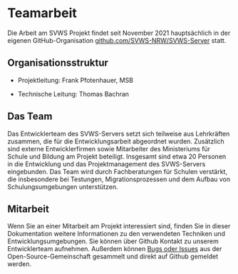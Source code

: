 # Teamarbeit 

Die Arbeit am SVWS Projekt findet seit November 2021 hauptsächlich in der eigenen GitHub-Organisation [github.com/SVWS-NRW/SVWS-Server](https://github.com/SVWS-NRW/SVWS-Server) statt. 

## Organisationsstruktur

+ Projektleitung: Frank Pfotenhauer, MSB  

+ Technische Leitung: Thomas Bachran  

## Das Team 

Das Entwicklerteam des SVWS-Servers setzt sich teilweise aus Lehrkräften zusammen, die für die Entwicklungsarbeit abgeordnet wurden.
Zusätzlich sind externe Entwicklerfirmen sowie Mitarbeiter des Ministeriums für Schule und Bildung am Projekt beteiligt. 
Insgesamt sind etwa 20 Personen in die Entwicklung und das Projektmanagement des SVWS-Servers eingebunden. Das Team wird durch Fachberatungen für Schulen verstärkt, die insbesondere bei Testungen, Migrationsprozessen und dem Aufbau von Schulungsumgebungen unterstützen. 

## Mitarbeit

Wenn Sie an einer Mitarbeit am Projekt interessiert sind, finden Sie in dieser Dokumentation weitere Informationen zu den verwendeten Techniken und Entwicklungsumgebungen. Sie können über Github Kontakt zu unserem Entwicklerteam aufnehmen. Außerdem können [Bugs oder Issues](https://doku.svws-nrw.de/Teamarbeit/issues/) aus der Open-Source-Gemeinschaft gesammelt und direkt auf Github gemeldet werden. 

